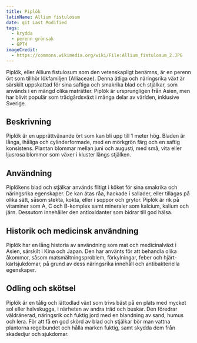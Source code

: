 ```yaml
---
title: Piplök
latinName: Allium fistulosum
date: git Last Modified
tags:
  - krydda
  - perenn grönsak
  - GPT4
imageCredit:
  - https://commons.wikimedia.org/wiki/File:Allium_fistulosum_2.JPG
---
```


Piplök, eller Allium fistulosum som den vetenskapligt benämns, är en perenn ört som tillhör lökfamiljen (Alliaceae). Denna ätliga och näringsrika växt är särskilt uppskattad för sina saftiga och smakrika blad och stjälkar, som används i en mängd olika maträtter. Piplök är ursprungligen från Asien, men har blivit populär som trädgårdsväxt i många delar av världen, inklusive Sverige.

## Beskrivning

Piplök är en upprättväxande ört som kan bli upp till 1 meter hög. Bladen är långa, ihåliga och cylinderformade, med en mörkgrön färg och en saftig konsistens. Plantan blommar mellan juni och augusti, med små, vita eller ljusrosa blommor som växer i kluster längs stjälken.

## Användning

Piplökens blad och stjälkar används flitigt i köket för sina smakrika och näringsrika egenskaper. De kan ätas råa, hackade i sallader, eller tillagas på olika sätt, såsom stekta, kokta, eller i soppor och grytor. Piplök är rik på vitaminer som A, C och B-komplex samt mineraler som kalcium, kalium och järn. Dessutom innehåller den antioxidanter som bidrar till god hälsa.

## Historik och medicinsk användning

Piplök har en lång historia av användning som mat och medicinalväxt i Asien, särskilt i Kina och Japan. Den har använts för att behandla olika åkommor, såsom matsmältningsproblem, förkylningar, feber och hjärt-kärlsjukdomar, på grund av dess näringsrika innehåll och antibakteriella egenskaper.

## Odling och skötsel

Piplök är en tålig och lättodlad växt som trivs bäst på en plats med mycket sol eller halvskugga, i närheten av andra träd och buskar. Den föredrar väldränerad, näringsrik och fuktig jord med en blandning av sand, humus och lera. För att få en god skörd av blad och stjälkar bör man vattna plantorna regelbundet och hålla marken fuktig, samt skydda dem från skadedjur och sjukdomar.
